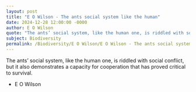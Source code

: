 ```yaml
---
layout: post
title: "E O Wilson - The ants social system like the human"
date: 2024-12-28 12:00:00 -0000
author: E O Wilson
quote: "The ants’ social system, like the human one, is riddled with social conflict, but it also demonstrates a capacity for cooperation that has proved critical to survival."
subject: Biodiversity
permalink: /Biodiversity/E O Wilson/E O Wilson - The ants social system like the human
---
```


The ants’ social system, like the human one, is riddled with social conflict, but it also demonstrates a capacity for cooperation that has proved critical to survival.

- E O Wilson
